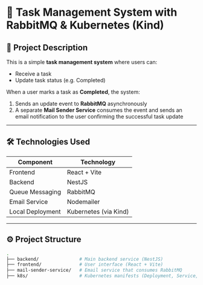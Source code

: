 # 📝 Task Management System with RabbitMQ & Kubernetes (Kind)

## 📌 Project Description

This is a simple **task management system** where users can:

- Receive a task
- Update task status (e.g. Completed)

When a user marks a task as **Completed**, the system:

1. Sends an update event to **RabbitMQ** asynchronously
2. A separate **Mail Sender Service** consumes the event and sends an email notification to the user confirming the successful task update

---

## 🛠️ Technologies Used

| Component         | Technology                         |
|------------------|-------------------------------------|
| Frontend         | React + Vite                        |
| Backend          | NestJS                              |
| Queue Messaging  | RabbitMQ                            |
| Email Service    | Nodemailer                          |
| Local Deployment | Kubernetes (via Kind)               |

---

## ⚙️ Project Structure

```bash
.
├── backend/               # Main backend service (NestJS)
├── frontend/              # User interface (React + Vite)
├── mail-sender-service/   # Email service that consumes RabbitMQ
├── k8s/                   # Kubernetes manifests (Deployment, Service, etc.)

